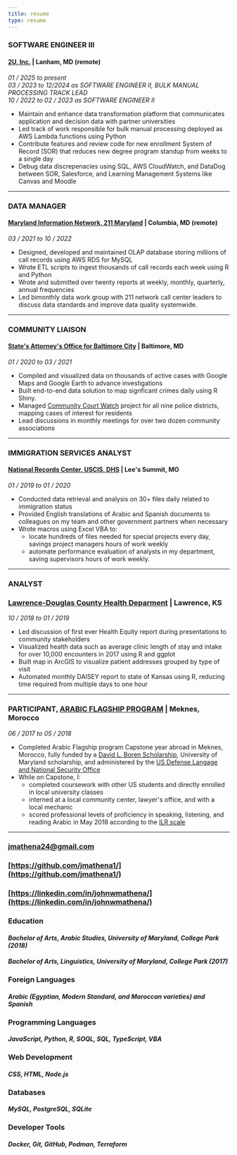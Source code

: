 ```yaml
---
title: resume
type: resume
---
```

### SOFTWARE ENGINEER III
#### [2U, Inc.](https://2u.com) | Lanham, MD (remote)
*01 / 2025 to present*   
*03 / 2023 to 12/2024 as SOFTWARE ENGINEER II, BULK MANUAL PROCESSING TRACK LEAD*  
*10 / 2022 to 02 / 2023 as SOFTWARE ENGINEER II*
- Maintain and enhance data transformation platform that communicates application and decision data with partner universities
- Led track of work responsible for bulk manual processing deployed as AWS Lambda functions using Python
- Contribute features and review code for new enrollment System of Record (SOR) that reduces new degree program standup from weeks to a single day
- Debug data discrepenacies using SQL, AWS CloudWatch, and DataDog between SOR, Salesforce, and Learning Management Systems like Canvas and Moodle

---

### DATA MANAGER
#### [Maryland Information Network, 211 Maryland](https://mdinfonet.org/) | Columbia, MD (remote)
*03 / 2021 to 10 / 2022*
- Designed, developed and maintained OLAP database storing millions of call records using AWS RDS for MySQL
- Wrote ETL scripts to ingest thousands of call records each week using R and Python
- Wrote and submitted over twenty reports at weekly, monthly, quarterly, annual frequencies
- Led bimonthly data work group with 211 network call center leaders to discuss data standards and improve data quality systemwide.

---

### COMMUNITY LIAISON
#### [State's Attorney's Office for Baltimore City](https://www.stattorney.org) | Baltimore, MD
*01 / 2020 to 03 / 2021*
- Compiled and visualized data on thousands of active cases with Google Maps and Google Earth to advance investigations
- Built end-to-end data solution to map signficant crimes daily using R Shiny. 
- Managed [Community Court Watch](https://bit.ly/CourtWatch) project for all nine police districts, mapping cases of interest for residents
- Lead discussions in monthly meetings for over two dozen community associations

---

### IMMIGRATION SERVICES ANALYST
#### [National Records Center, USCIS, DHS](https://www.uscis.gov/about-us/organization/directorates-and-program-offices/immigration-records-and-identity-services-directorate) | Lee's Summit, MO
*01 / 2019 to 01 / 2020*
- Conducted data retrieval and analysis on 30+ files daily related to immigration status
- Provided English translations of Arabic and Spanish documents to colleagues on my team and other government partners when necessary
- Wrote macros using Excel VBA to:
    - locate hundreds of files needed for special projects every day, savings project managers hours of work weekly
    - automate performance evaluation of analysts in my department, saving supervisors hours of work weekly.

---

### ANALYST
### [Lawrence-Douglas County Health Deparment](https://www.ldchealth.org) | Lawrence, KS
*10 / 2018 to 01 / 2019*
- Led discussion of first ever Health Equity report during presentations to community stakeholders
- Visualized health data such as average clinic length of stay and intake for over 10,000 encounters in 2017 using R and ggplot
- Built map in ArcGIS to visualize patient addresses grouped by type of visit
- Automated monthly DAISEY report to state of Kansas using R, reducing time required from multiple days to one hour

---
### PARTICIPANT, [ARABIC FLAGSHIP PROGRAM](https://sllc.umd.edu/special-programs/arabic-persian/arabic-flagship) | Meknes, Morocco
*06 / 2017 to 05 / 2018*
- Completed Arabic Flagship program Capstone year abroad in Meknes, Morocco, fully funded by a [David L. Boren Scholarship](https://www.borenawards.org/boren-flagship-initiative), University of Maryland scholarship, and administered by the [US Defense Langage and National Security Office](https://dlnseo.org/)
- While on Capstone, I: 
    - completed coursework with other US students and directly enrolled in local university classes
    - interned at a local community center, lawyer's office, and with a local mechanic
    - scored professional levels of proficiency in speaking, listening, and reading Arabic in May 2018 according to the [ILR scale](https://www.languagetesting.com/ilr-scale) <br /> 

---

### [jmathena24@gmail.com](mailto:jmathena24@gmail.com)  
### [https://github.com/jmathena1/](https://github.com/jmathena1/)  
### [https://linkedin.com/in/johnwmathena/](https://linkedin.com/in/johnwmathena/)

### Education
#### *Bachelor of Arts, Arabic Studies, University of Maryland, College Park (2018)*
#### *Bachelor of Arts, Linguistics, University of Maryland, College Park (2017)* 

### Foreign Languages
#### *Arabic (Egyptian, Modern Standard, and Moroccan varieties) and Spanish*

### Programming Languages
#### *JavaScript, Python, R, SOQL, SQL, TypeScript, VBA*

### Web Development
#### *CSS, HTML, Node.js*

### Databases
#### *MySQL, PostgreSQL, SQLite*

### Developer Tools
#### *Docker, Git, GitHub, Podman, Terraform*
